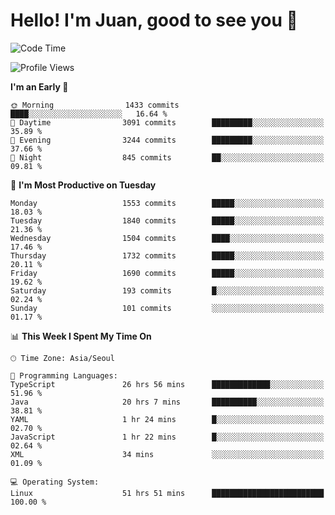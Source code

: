 # Hello! I'm Juan, good to see you 👋

<!--
**Y-k-Y/Y-k-Y** is a ✨ _special_ ✨ repository because its `README.md` (this file) appears on your GitHub profile.

Here are some ideas to get you started:

- 🔭 I’m currently working on ...
- 🌱 I’m currently learning ...
- 👯 I’m looking to collaborate on ...
- 🤔 I’m looking for help with ...
- 💬 Ask me about ...
- 📫 How to reach me: ...
- 😄 Pronouns: ...
- ⚡ Fun fact: ...
-->
<!--
![Profile views](https://gpvc.arturio.dev/Y-k-Y)

[![Omid Nikrah StackOverflow](https://github-readme-stackoverflow.vercel.app/?userID=9517076)](https://stackoverflow.com/users/9517076/i-have-10-fingers)
-->

<!--START_SECTION:waka-->
![Code Time](http://img.shields.io/badge/Code%20Time-1%2C276%20hrs%2040%20mins-blue)

![Profile Views](http://img.shields.io/badge/Profile%20Views-0-blue)

**I'm an Early 🐤** 

```text
🌞 Morning                1433 commits        ████░░░░░░░░░░░░░░░░░░░░░   16.64 % 
🌆 Daytime                3091 commits        █████████░░░░░░░░░░░░░░░░   35.89 % 
🌃 Evening                3244 commits        █████████░░░░░░░░░░░░░░░░   37.66 % 
🌙 Night                  845 commits         ██░░░░░░░░░░░░░░░░░░░░░░░   09.81 % 
```
📅 **I'm Most Productive on Tuesday** 

```text
Monday                   1553 commits        █████░░░░░░░░░░░░░░░░░░░░   18.03 % 
Tuesday                  1840 commits        █████░░░░░░░░░░░░░░░░░░░░   21.36 % 
Wednesday                1504 commits        ████░░░░░░░░░░░░░░░░░░░░░   17.46 % 
Thursday                 1732 commits        █████░░░░░░░░░░░░░░░░░░░░   20.11 % 
Friday                   1690 commits        █████░░░░░░░░░░░░░░░░░░░░   19.62 % 
Saturday                 193 commits         █░░░░░░░░░░░░░░░░░░░░░░░░   02.24 % 
Sunday                   101 commits         ░░░░░░░░░░░░░░░░░░░░░░░░░   01.17 % 
```


📊 **This Week I Spent My Time On** 

```text
🕑︎ Time Zone: Asia/Seoul

💬 Programming Languages: 
TypeScript               26 hrs 56 mins      █████████████░░░░░░░░░░░░   51.96 % 
Java                     20 hrs 7 mins       ██████████░░░░░░░░░░░░░░░   38.81 % 
YAML                     1 hr 24 mins        █░░░░░░░░░░░░░░░░░░░░░░░░   02.70 % 
JavaScript               1 hr 22 mins        █░░░░░░░░░░░░░░░░░░░░░░░░   02.64 % 
XML                      34 mins             ░░░░░░░░░░░░░░░░░░░░░░░░░   01.09 % 

💻 Operating System: 
Linux                    51 hrs 51 mins      █████████████████████████   100.00 % 
```


<!--END_SECTION:waka-->
